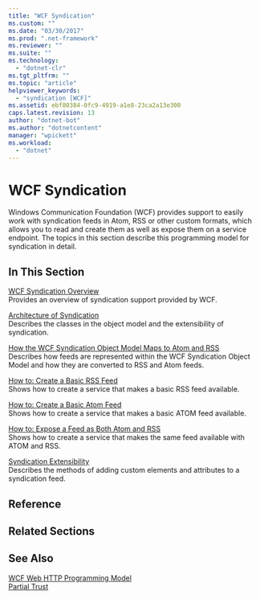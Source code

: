 ```yaml
---
title: "WCF Syndication"
ms.custom: ""
ms.date: "03/30/2017"
ms.prod: ".net-framework"
ms.reviewer: ""
ms.suite: ""
ms.technology: 
  - "dotnet-clr"
ms.tgt_pltfrm: ""
ms.topic: "article"
helpviewer_keywords: 
  - "syndication [WCF]"
ms.assetid: ebf80384-0fc9-4919-a1e8-23ca2a13e300
caps.latest.revision: 13
author: "dotnet-bot"
ms.author: "dotnetcontent"
manager: "wpickett"
ms.workload: 
  - "dotnet"
---
```

# WCF Syndication
Windows Communication Foundation (WCF) provides support to easily work with syndication feeds in Atom, RSS or other custom formats, which allows you to read and create them as well as expose them on a service endpoint. The topics in this section describe this programming model for syndication in detail.  
  
## In This Section  
 [WCF Syndication Overview](../../../../docs/framework/wcf/feature-details/wcf-syndication-overview.md)  
 Provides an overview of syndication support provided by WCF.  
  
 [Architecture of Syndication](../../../../docs/framework/wcf/feature-details/architecture-of-syndication.md)  
 Describes the classes in the object model and the extensibility of syndication.  
  
 [How the WCF Syndication Object Model Maps to Atom and RSS](../../../../docs/framework/wcf/feature-details/how-the-wcf-syndication-object-model-maps-to-atom-and-rss.md)  
 Describes how feeds are represented within the WCF Syndication Object Model and how they are converted to RSS and Atom feeds.  
  
 [How to: Create a Basic RSS Feed](../../../../docs/framework/wcf/feature-details/how-to-create-a-basic-rss-feed.md)  
 Shows how to create a service that makes a basic RSS feed available.  
  
 [How to: Create a Basic Atom Feed](../../../../docs/framework/wcf/feature-details/how-to-create-a-basic-atom-feed.md)  
 Shows how to create a service that makes a basic ATOM feed available.  
  
 [How to: Expose a Feed as Both Atom and RSS](../../../../docs/framework/wcf/feature-details/how-to-expose-a-feed-as-both-atom-and-rss.md)  
 Shows how to create a service that makes the same feed available with ATOM and RSS.  
  
 [Syndication Extensibility](../../../../docs/framework/wcf/feature-details/syndication-extensibility.md)  
 Describes the methods of adding custom elements and attributes to a syndication feed.  
  
## Reference  
  
## Related Sections  
  
## See Also  
 [WCF Web HTTP Programming Model](../../../../docs/framework/wcf/feature-details/wcf-web-http-programming-model.md)  
 [Partial Trust](../../../../docs/framework/wcf/feature-details/partial-trust.md)
